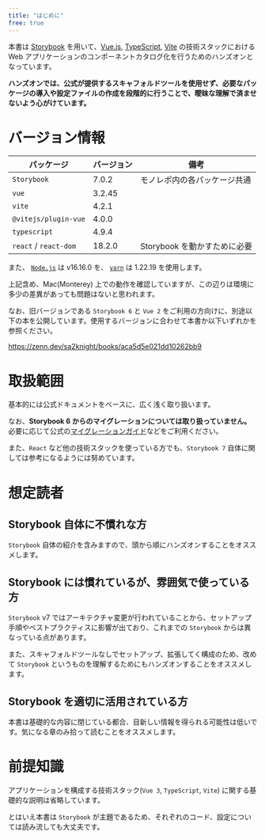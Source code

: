```yaml
---
title: "はじめに"
free: true
---
```


本書は [Storybook](https://storybook.js.org/) を用いて、[Vue.js](https://jp.vuejs.org/index.html), [TypeScript](https://www.typescriptlang.org/), [Vite](https://ja.vitejs.dev/) の技術スタックにおける Web アプリケーションのコンポーネントカタログ化を行うためのハンズオンとなっています。

**ハンズオンでは、公式が提供するスキャフォルドツールを使用せず、必要なパッケージの導入や設定ファイルの作成を段階的に行うことで、曖昧な理解で済ませないよう心がけています。**

# バージョン情報

|パッケージ|バージョン|備考|
|----|----|----|
|`Storybook`|7.0.2|モノレポ内の各パッケージ共通|
|`vue`|3.2.45||
|`vite`|4.2.1||
|`@vitejs/plugin-vue`|4.0.0||
|`typescript`|4.9.4||
|`react` / `react-dom`|18.2.0|Storybook を動かすために必要|

また、 [`Node.js`](https://nodejs.org/ja/) は v16.16.0 を、 [`yarn`](https://yarnpkg.com/) は 1.22.19 を使用します。

上記含め、Mac(Monterey) 上での動作を確認していますが、この辺りは環境に多少の差異があっても問題はないと思われます。

なお、旧バージョンである `Storybook 6` と `Vue 2` をご利用の方向けに、別途以下の本を公開しています。使用するバージョンに合わせて本書か以下いずれかを参照ください。

https://zenn.dev/sa2knight/books/aca5d5e021dd10262bb9

# 取扱範囲

基本的には公式ドキュメントをベースに、広く浅く取り扱います。

なお、**Storybook 6 からのマイグレーションについては取り扱っていません。** 必要に応じて公式の[マイグレーションガイド](https://storybook.js.org/docs/react/migration-guide#page-top)などをご利用ください。

また、`React` など他の技術スタックを使っている方でも、`Storybook 7` 自体に関しては参考になるようには努めています。

# 想定読者

## Storybook 自体に不慣れな方

`Storybook` 自体の紹介を含みますので、頭から順にハンズオンすることをオススメします。

## Storybook には慣れているが、雰囲気で使っている方

`Storybook` v7 ではアーキテクチャ変更が行われていることから、セットアップ手順やベストプラクティスに影響が出ており、これまでの `Storybook` からは異なっている点があります。

また、スキャフォルドツールなしでセットアップ、拡張してく構成のため、改めて `Storybook` というものを理解するためにもハンズオンすることをオススメします。

## Storybook を適切に活用されている方

本書は基礎的な内容に閉じている都合、目新しい情報を得られる可能性は低いです。気になる章のみ拾って読むことをオススメします。

# 前提知識

アプリケーションを構成する技術スタック(`Vue 3`, `TypeScript`, `Vite`) に関する基礎的な説明は省略しています。

とはいえ本書は `Storybook` が主題であるため、それぞれのコード、設定については読み流しても大丈夫です。